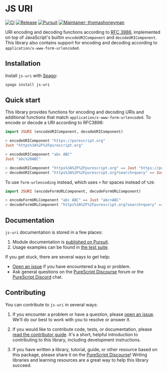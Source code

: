 # JS URI

[![CI](https://github.com/purescript-contrib/purescript-js-uri/workflows/CI/badge.svg?branch=main)](https://github.com/purescript-contrib/purescript-js-uri/actions?query=workflow%3ACI+branch%3Amain)
[![Release](https://img.shields.io/github/release/purescript-contrib/purescript-js-uri.svg)](https://github.com/purescript-contrib/purescript-js-uri/releases)
[![Pursuit](https://pursuit.purescript.org/packages/purescript-js-uri/badge)](https://pursuit.purescript.org/packages/purescript-js-uri)
[![Maintainer: thomashoneyman](https://img.shields.io/badge/maintainer-thomashoneyman-teal.svg)](https://github.com/thomashoneyman)

URI encoding and decoding functions according to [RFC 3986](https://tools.ietf.org/html/rfc3986), implemented on top of JavaScript's builtin `encodeURIComponent` and `decodeURIComponent`. This library also contains support for encoding and decoding according to `application/x-www-form-urlencoded`.

## Installation

Install `js-uri` with [Spago](https://github.com/purescript/spago):

```sh
spago install js-uri
```

## Quick start

This library provides functions for encoding and decoding URIs and additional functions that match `application/x-www-form-urlencoded`. To encode or decode a URI according to RFC3896:

```purs
import JSURI (encodeURIComponent, decodeURIComponent)

> encodeURIComponent "https://purescript.org"
Just "https%3A%2F%2Fpurescript.org"

> encodeURIComponent "abc ABC"
Just "abc%20ABC"

> decodeURIComponent "https%3A%2F%2Fpurescript.org" == Just "https://purescript.org"
> decodeURIComponent "https%3A%2F%2Fpurescript.org?search+query" == Just "https://purescript.org?search+query"
```

To use `form-urlencoding` instead, which uses `+` for spaces instead of `%20`:

```purs
import JSURI (encodeFormURLComponent, decodeFormURLComponent)

> encodeFormURLComponent "abc ABC" == Just "abc+ABC"
> decodeFormURLComponent "https%3A%2F%2Fpurescript.org?search+query" == Just "https://purescript.org?search query"
```

## Documentation

`js-uri` documentation is stored in a few places:

1. Module documentation is [published on Pursuit](https://pursuit.purescript.org/packages/purescript-js-uri).
2. Usage examples can be found in [the test suite](./test).

If you get stuck, there are several ways to get help:

- [Open an issue](https://github.com/purescript-contrib/purescript-js-uri/issues) if you have encountered a bug or problem.
- Ask general questions on the [PureScript Discourse](https://discourse.purescript.org) forum or the [PureScript Discord](https://discord.com/invite/sMqwYUbvz6) chat.

## Contributing

You can contribute to `js-uri` in several ways:

1. If you encounter a problem or have a question, please [open an issue](https://github.com/purescript-contrib/purescript-js-uri/issues). We'll do our best to work with you to resolve or answer it.

2. If you would like to contribute code, tests, or documentation, please [read the contributor guide](./CONTRIBUTING.md). It's a short, helpful introduction to contributing to this library, including development instructions.

3. If you have written a library, tutorial, guide, or other resource based on this package, please share it on the [PureScript Discourse](https://discourse.purescript.org)! Writing libraries and learning resources are a great way to help this library succeed.
